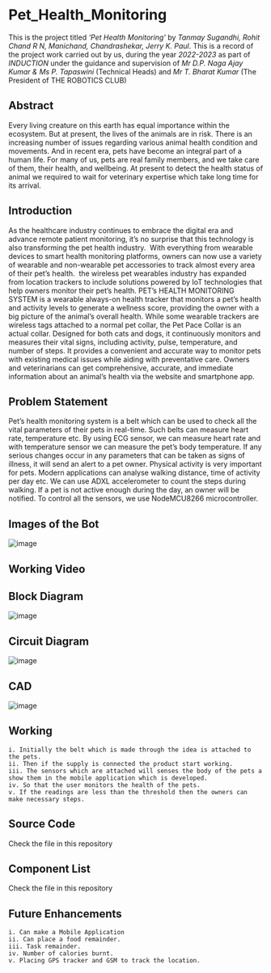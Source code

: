 # Pet_Health_Monitoring

This is the project titled *‘Pet Health Monitoring’* by *Tanmay Sugandhi, Rohit Chand R N, Manichand, Chandrashekar, Jerry K. Paul*. 
This is a record of the project work carried out by us, during the year *2022-2023* as part of *INDUCTION* under the guidance and supervision of *Mr D.P. Naga Ajay Kumar & Ms P. Tapaswini* (Technical Heads) and *Mr T. Bharat Kumar* (The President of THE ROBOTICS CLUB)

## Abstract
Every living creature on this earth has equal importance within the ecosystem. But at present, the lives of the animals are in risk. There is an increasing number of issues regarding various animal health condition and movements. And in recent era, pets have become an integral part of a human life. For many of us, pets are real family members, and we take care of them, their health, and wellbeing. At present to detect the health status of animal we required to wait for veterinary expertise which take long time for its arrival.

## Introduction
As the healthcare industry continues to embrace the digital era and advance remote patient monitoring, it’s no surprise that this technology is also transforming the pet health industry.  With everything from wearable devices to smart health monitoring platforms, owners can now use a variety of wearable and non-wearable pet accessories to track almost every area of their pet’s health.  the wireless pet wearables industry has expanded from location trackers to include solutions powered by IoT technologies that help owners monitor their pet’s health. PET’s HEALTH MONITORING SYSTEM is a wearable always-on health tracker that monitors a pet’s health and activity levels to generate a wellness score, providing the owner with a big picture of the animal’s overall health. While some wearable trackers are wireless tags attached to a normal pet collar, the Pet Pace Collar is an actual collar. Designed for both cats and dogs, it continuously monitors and measures their vital signs, including activity, pulse, temperature, and number of steps. It provides a convenient and accurate way to monitor pets with existing medical issues while aiding with preventative care. Owners and veterinarians can get comprehensive, accurate, and immediate information about an animal’s health via the website and smartphone app.

## Problem Statement
Pet’s health monitoring system is a belt which can be used to check all the vital parameters of their pets in real-time. Such belts can measure heart rate, temperature etc. By using ECG sensor, we can measure heart rate and with temperature sensor we can measure the pet’s body temperature. If any serious changes occur in any parameters that can be taken as signs of illness, it will send an alert to a pet owner. Physical activity is very important for pets. Modern applications can analyse walking distance, time of activity per day etc. We can use ADXL accelerometer to count the steps during walking. If a pet is not active enough during the day, an owner will be notified. To control all the sensors, we use NodeMCU8266 microcontroller.
## Images of the Bot

![image](https://github.com/Un3thical/Pet_Health_Monitoring/assets/139053193/ce62f153-8683-4390-b365-88744a415c58)

## Working Video

<paste your video>

## Block Diagram
![image](https://github.com/Un3thical/Pet_Health_Monitoring/assets/139053193/2706e872-f234-4aae-8415-fa0964541d95)

## Circuit Diagram

![image](https://github.com/Un3thical/Pet_Health_Monitoring/assets/139053193/6484d8ad-f77a-4c94-a565-4cf15d5cfcaf)

## CAD
![image](https://github.com/Un3thical/Pet_Health_Monitoring/assets/139053193/590e2719-a609-4e91-b30c-a49519efac54)

## Working
    i. Initially the belt which is made through the idea is attached to the pets.
    ii. Then if the supply is connected the product start working.
    iii. The sensors which are attached will senses the body of the pets a show them in the mobile application which is developed.
    iv. So that the user monitors the health of the pets.
    v. If the readings are less than the threshold then the owners can make necessary steps.
## Source Code 
Check the file  in this repository

## Component List
Check the file in this repository

## Future Enhancements
    i. Can make a Mobile Application
    ii. Can place a food remainder.
    iii. Task remainder.
    iv. Number of calories burnt.
    v. Placing GPS tracker and GSM to track the location.
